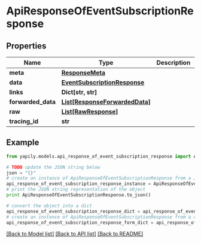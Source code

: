 # ApiResponseOfEventSubscriptionResponse


## Properties

Name | Type | Description | Notes
------------ | ------------- | ------------- | -------------
**meta** | [**ResponseMeta**](ResponseMeta.md) |  | [optional] 
**data** | [**EventSubscriptionResponse**](EventSubscriptionResponse.md) |  | [optional] 
**links** | **Dict[str, str]** |  | [optional] 
**forwarded_data** | [**List[ResponseForwardedData]**](ResponseForwardedData.md) |  | [optional] 
**raw** | [**List[RawResponse]**](RawResponse.md) |  | [optional] 
**tracing_id** | **str** |  | [optional] 

## Example

```python
from yapily.models.api_response_of_event_subscription_response import ApiResponseOfEventSubscriptionResponse

# TODO update the JSON string below
json = "{}"
# create an instance of ApiResponseOfEventSubscriptionResponse from a JSON string
api_response_of_event_subscription_response_instance = ApiResponseOfEventSubscriptionResponse.from_json(json)
# print the JSON string representation of the object
print ApiResponseOfEventSubscriptionResponse.to_json()

# convert the object into a dict
api_response_of_event_subscription_response_dict = api_response_of_event_subscription_response_instance.to_dict()
# create an instance of ApiResponseOfEventSubscriptionResponse from a dict
api_response_of_event_subscription_response_form_dict = api_response_of_event_subscription_response.from_dict(api_response_of_event_subscription_response_dict)
```
[[Back to Model list]](../README.md#documentation-for-models) [[Back to API list]](../README.md#documentation-for-api-endpoints) [[Back to README]](../README.md)


